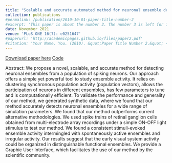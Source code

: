 ```yaml
---
title: "Scalable and accurate automated method for neuronal ensemble detection in spiking neural networks"
collection: publications
#permalink: /publication/2010-10-01-paper-title-number-2
#excerpt: 'This paper is about the number 2. The number 3 is left for future work.'
date: November 2021
venue: 'PLoS ONE 16(7): e0251647'
#paperurl: 'http://academicpages.github.io/files/paper2.pdf'
#citation: 'Your Name, You. (2010). &quot;Paper Title Number 2.&quot; <i>Journal 1</i>. 1(2).'
---
```


[Download paper here](https://journals.plos.org/plosone/article?id=10.1371/journal.pone.0251647)
[Code](https://github.com/brincolab/NeuralEnsembles)


Abstract:
We propose a novel, scalable, and accurate method for detecting neuronal ensembles from a population of spiking neurons. Our approach offers a simple yet powerful tool to study ensemble activity. It relies on clustering synchronous population activity (population vectors), allows the participation of neurons in different ensembles, has few parameters to tune and is computationally efficient. To validate the performance and generality of our method, we generated synthetic data, where we found that our method accurately detects neuronal ensembles for a wide range of simulation parameters. We found that our method outperforms current alternative methodologies. We used spike trains of retinal ganglion cells obtained from multi-electrode array recordings under a simple ON-OFF light stimulus to test our method. We found a consistent stimuli-evoked ensemble activity intermingled with spontaneously active ensembles and irregular activity. Our results suggest that the early visual system activity could be organized in distinguishable functional ensembles. We provide a Graphic User Interface, which facilitates the use of our method by the scientific community.
